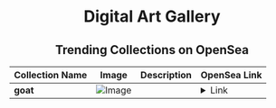 <div align="center">

# Digital Art Gallery

## Trending Collections on OpenSea

| Collection Name                       | Image                                                                                     | Description                       | OpenSea Link                                                                                          |
|---------------------------------------|-------------------------------------------------------------------------------------------|-----------------------------------|--------------------------------------------------------------------------------------------------------|
| **goat** | ![Image](https://i.seadn.io/s/raw/files/06a4287d5a771b16a1988ab43e616651.png?w=500&auto=format?w=200&auto=format) |  | <details><summary>Link</summary>[goat](https://opensea.io/collection/goat-521)</details> |

</div>
